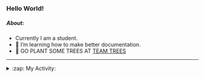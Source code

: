### Hello World!

##### About:
- Currently I am a student.
- 🌱 I’m learning how to make better documentation.
- 🌱 GO PLANT SOME TREES AT [TEAM TREES](https://teamtrees.org/)

---
<details>
  <summary>:zap: My Activity:</summary>
  
<!--START_SECTION:waka-->
![Code Time](http://img.shields.io/badge/Code%20Time-1%2C157%20hrs%2046%20mins-blue)

**I'm a Night 🦉** 

```text
🌞 Morning                1816 commits        ██░░░░░░░░░░░░░░░░░░░░░░░   09.98 % 
🌆 Daytime                6218 commits        █████████░░░░░░░░░░░░░░░░   34.17 % 
🌃 Evening                5177 commits        ███████░░░░░░░░░░░░░░░░░░   28.45 % 
🌙 Night                  4987 commits        ███████░░░░░░░░░░░░░░░░░░   27.40 % 
```
📅 **I'm Most Productive on Wednesday** 

```text
Monday                   2605 commits        ████░░░░░░░░░░░░░░░░░░░░░   14.31 % 
Tuesday                  2478 commits        ███░░░░░░░░░░░░░░░░░░░░░░   13.62 % 
Wednesday                4238 commits        ██████░░░░░░░░░░░░░░░░░░░   23.29 % 
Thursday                 2329 commits        ███░░░░░░░░░░░░░░░░░░░░░░   12.80 % 
Friday                   1845 commits        ███░░░░░░░░░░░░░░░░░░░░░░   10.14 % 
Saturday                 1604 commits        ██░░░░░░░░░░░░░░░░░░░░░░░   08.81 % 
Sunday                   3099 commits        ████░░░░░░░░░░░░░░░░░░░░░   17.03 % 
```


📊 **This Week I Spent My Time On** 

```text
🔥 Editors: 
VS Code                  4 hrs 12 mins       █████████████████████████   100.00 % 

🐱‍💻 Projects: 
praise                   4 hrs 11 mins       █████████████████████████   99.52 % 
CSF31                    1 min               ░░░░░░░░░░░░░░░░░░░░░░░░░   00.48 % 
```


 Last Updated on 08/08/2023 20:11:12 UTC
<!--END_SECTION:waka-->
</details>
